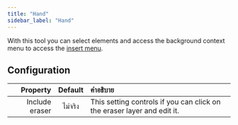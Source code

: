 ```yaml
---
title: "Hand"
sidebar_label: "Hand"
---
```



With this tool you can select elements and access the background context menu to access the [insert menu](../insert).

## Configuration

|       Property | Default | คำอธิบาย                                                                |
| --------------:|:-------:|:----------------------------------------------------------------------- |
| Include eraser | ไม่จริง | This setting controls if you can click on the eraser layer and edit it. |
